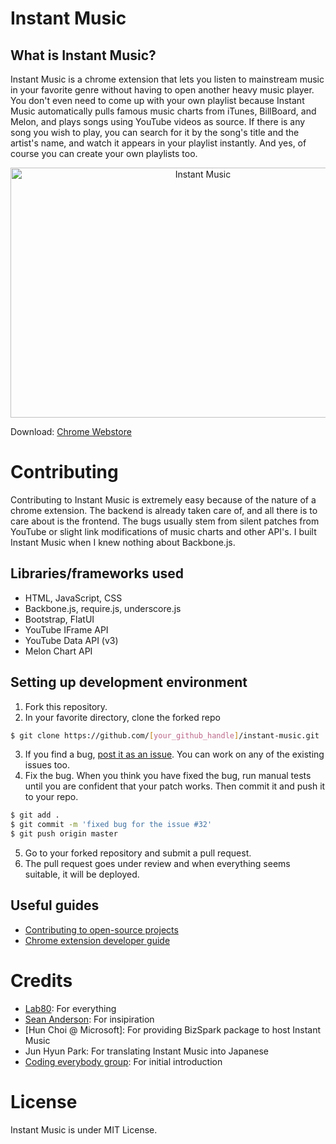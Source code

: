 Instant Music
=========

What is Instant Music?
-------------
Instant Music is a chrome extension that lets you listen to mainstream music in your favorite genre without having to open another heavy music player. You don't even need to come up with your own playlist because Instant Music automatically pulls famous music charts from iTunes, BillBoard, and Melon, and plays songs using YouTube videos as source. If there is any song you wish to play, you can search for it by the song's title and the artist's name, and watch it appears in your playlist instantly. And yes, of course you can create your own playlists too.

<div style="text-align:center"><a href="https://www.youtube.com/watch?v=CNTgTXFrTuY
" target="_blank"><img src="http://i.imgur.com/wZJaUzp.png" 
alt="Instant Music" width="600" height="400" /></a></div>

Download: [Chrome Webstore](https://chrome.google.com/webstore/detail/instant-music/ehebnoicojclpjjblbacdjmpjpkocmml)

Contributing
============

Contributing to Instant Music is extremely easy because of the nature of a chrome extension. The backend is already taken care of, and all there is to care about is the frontend. The bugs usually stem from silent patches from YouTube or slight link modifications of music charts and other API's. I built Instant Music when I knew nothing about Backbone.js.

Libraries/frameworks used
------
* HTML, JavaScript, CSS
* Backbone.js, require.js, underscore.js
* Bootstrap, FlatUI
* YouTube IFrame API
* YouTube Data API (v3)
* Melon Chart API

Setting up development environment
-------------
1. Fork this repository.
2. In your favorite directory, clone the forked repo

  ```sh
  $ git clone https://github.com/[your_github_handle]/instant-music.git
  ```

3. If you find a bug, [post it as an issue](https://github.com/woniesong92/instant-music/issues/new). You can work on any of the existing issues too.
4. Fix the bug. When you think you have fixed the bug, run manual tests until you are confident that your patch works. Then commit it and push it to your repo.

  ```sh
  $ git add .
  $ git commit -m 'fixed bug for the issue #32'
  $ git push origin master
  ```

5. Go to your forked repository and submit a pull request.
6. The pull request goes under review and when everything seems suitable, it will be deployed.

Useful guides
-------
* [Contributing to open-source projects](https://guides.github.com/activities/contributing-to-open-source/)
* [Chrome extension developer guide](https://developer.chrome.com/extensions)

Credits
============
* [Lab80](http://lab80.co/): For everything
* [Sean Anderson](https://streamus.com/#about): For insipiration
* [Hun Choi @ Microsoft]: For providing BizSpark package to host Instant Music
* Jun Hyun Park: For translating Instant Music into Japanese
* [Coding everybody group](https://www.facebook.com/groups/codingeverybody/): For initial introduction

License
=========
Instant Music is under MIT License.
